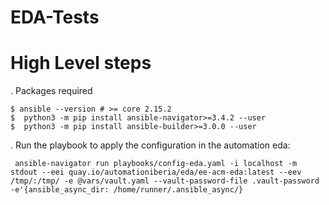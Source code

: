 # EDA-Tests
# High Level steps


. Packages required
   ```
$ ansible --version # >= core 2.15.2
$  python3 -m pip install ansible-navigator>=3.4.2 --user
$  python3 -m pip install ansible-builder>=3.0.0 --user
   ```

. Run the playbook to apply the configuration in the automation eda:
   ```
    ansible-navigator run playbooks/config-eda.yaml -i localhost -m stdout --eei quay.io/automationiberia/eda/ee-acm-eda:latest --eev /tmp/:/tmp/ -e @vars/vault.yaml --vault-password-file .vault-password  -e'{ansible_async_dir: /home/runner/.ansible_async/}
   ```
